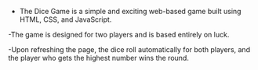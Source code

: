- The Dice Game is a simple and exciting web-based game built using HTML, CSS, and JavaScript. 

-The game is designed for two players and is based entirely on luck. 

-Upon refreshing the page, the dice roll automatically for both players, and the player who gets the highest number wins the round.

